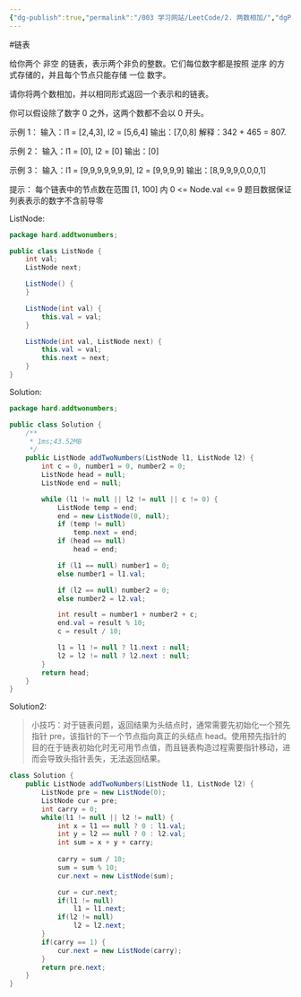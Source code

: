 ```yaml
---
{"dg-publish":true,"permalink":"/003 学习网站/LeetCode/2. 两数相加/","dgPassFrontmatter":true,"created":"2024-03-07T16:48:03.393+08:00","updated":"2024-06-01T10:48:29.463+08:00"}
---
```


#链表

给你两个 非空 的链表，表示两个非负的整数。它们每位数字都是按照 逆序 的方式存储的，并且每个节点只能存储 一位 数字。

请你将两个数相加，并以相同形式返回一个表示和的链表。

你可以假设除了数字 0 之外，这两个数都不会以 0 开头。

示例 1：
输入：l1 = [2,4,3], l2 = [5,6,4]
输出：[7,0,8]
解释：342 + 465 = 807.

示例 2：
输入：l1 = [0], l2 = [0]
输出：[0]

示例 3：
输入：l1 = [9,9,9,9,9,9,9], l2 = [9,9,9,9]
输出：[8,9,9,9,0,0,0,1]
 
提示：
每个链表中的节点数在范围 [1, 100] 内
0 <= Node.val <= 9
题目数据保证列表表示的数字不含前导零

ListNode:
```java
package hard.addtwonumbers;

public class ListNode {
    int val;
    ListNode next;

    ListNode() {
    }

    ListNode(int val) {
        this.val = val;
    }

    ListNode(int val, ListNode next) {
        this.val = val;
        this.next = next;
    }
}
```

Solution:
```java
package hard.addtwonumbers;

public class Solution {
    /**
     * 1ms;43.52MB
     */
    public ListNode addTwoNumbers(ListNode l1, ListNode l2) {
        int c = 0, number1 = 0, number2 = 0;
        ListNode head = null;
        ListNode end = null;

        while (l1 != null || l2 != null || c != 0) {
            ListNode temp = end;
            end = new ListNode(0, null);
            if (temp != null)
                temp.next = end;
            if (head == null)
                head = end;

            if (l1 == null) number1 = 0;
            else number1 = l1.val;

            if (l2 == null) number2 = 0;
            else number2 = l2.val;

            int result = number1 + number2 + c;
            end.val = result % 10;
            c = result / 10;

            l1 = l1 != null ? l1.next : null;
            l2 = l2 != null ? l2.next : null;
        }
        return head;
    }
}
```

Solution2:

>小技巧：对于链表问题，返回结果为头结点时，通常需要先初始化一个预先指针 pre，该指针的下一个节点指向真正的头结点 head。使用预先指针的目的在于链表初始化时无可用节点值，而且链表构造过程需要指针移动，进而会导致头指针丢失，无法返回结果。

```java
class Solution {
    public ListNode addTwoNumbers(ListNode l1, ListNode l2) {
        ListNode pre = new ListNode(0);
        ListNode cur = pre;
        int carry = 0;
        while(l1 != null || l2 != null) {
            int x = l1 == null ? 0 : l1.val;
            int y = l2 == null ? 0 : l2.val;
            int sum = x + y + carry;
            
            carry = sum / 10;
            sum = sum % 10;
            cur.next = new ListNode(sum);

            cur = cur.next;
            if(l1 != null)
                l1 = l1.next;
            if(l2 != null)
                l2 = l2.next;
        }
        if(carry == 1) {
            cur.next = new ListNode(carry);
        }
        return pre.next;
    }
}
```